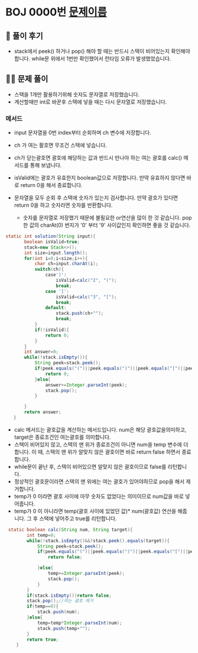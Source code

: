 # BOJ 0000번 [문제이름]()

## 🌈 풀이 후기
* stack에서 peek() 하거나 pop() 해야 할 때는 반드시 스택이 비어있는지 확인해야 합니다.  while문 위에서 1번만 확인했어서 런타임 오류가 발생했었습니다.


## 👩‍🏫 문제 풀이
    
* 스택을 1개만 활용하기위해 숫자도 문자열로 저장했습니다.
* 계산할때만 int로 바꾼후 스택에 넣을 때는 다시 문자열로 저장했습니다.

### 메서드

* input 문자열을 0번 index부터 순회하며 ch 변수에 저장합니다.
* ch 가 여는 활호면 무조건 스택에 넣습니다.
* ch가 닫는괄호면 괄호에 해당하는 값과 반드시 만나야 하는 여는 괄호를 calc() 메서드를 통해 보냅니다.
* isValid에는 괄호가 유효한지 boolean값으로 저장합니다.  만약 유효하지 않다면 바로 return 0을 해서 종료합니다.

* 문자열을 모두 순회 후 스택에 숫자가 있는지 검사합니다.  만약 괄호가 있다면 return 0을 하고 숫자라면 숫자를 반환합니다.
    * 숫자를 문자열로 저장했기 때문에 불필요한 or연산을 많이 한 것 같습니다.  pop 한 값의 charAt(0) 번지가 '0' 부터 '9' 사이값인지 확인하면 좋을 것 같습니다.
 ```java
 static int solution(String input){
        boolean isValid=true;
        stack=new Stack<>();
        int size=input.length();
        for(int i=0;i<size;i++){
            char ch=input.charAt(i);
            switch(ch){
                case')':
                    isValid=calc("2", "(");
                    break;
                case ']':
                    isValid=calc("3", "[");
                    break;
                default:
                    stack.push(ch+"");
                    break;
            }
            if(!isValid){
                return 0;
            }
        }
        int answer=0;
        while(!stack.isEmpty()){
            String peek=stack.peek();
            if(peek.equals("(")||peek.equals(")")||peek.equals("[")||peek.equals("]")){
                return 0;
            }else{
                answer+=Integer.parseInt(peek);
                stack.pop();
            }

        }
        return answer;
    }

```


* calc 메서드는 괄호값을 계산하는 메서드입니다.  num은 해당 괄호값을의미하고, target은 종료조건인 여는괄호를 의미합니다.
* 스택이 비어있지 않고, 스택의 맨 위가 종료조건이 아니면 num을 temp 변수에 더합니다.  이 때, 스택의 맨 위가 알맞지 않은 괄호이면 바로 return false 하면서 종료합니다.
* while문이 끝난 후, 스택이 비어있으면 알맞지 않은 괄호이므로 false를 리턴합니다.
* 정상적인 괄호문이라면 스택의 맨 위에는 여는 괄호가 있어야하므로 pop을 해서 제거합니다.
* temp가 0 이라면 괄호 사이에 아무 숫자도 없었다는 의미이므로 num값을 바로 넣어줍니다.
* temp가 0 이 아니라면 temp(괄호 사이에 있었던 값)* num(괄호값) 연산을 해줍니다.  그 후 스택에 넣어주고 true를 리턴합니다.


```java
 static boolean calc(String num, String target){
        int temp=0;
        while(!stack.isEmpty()&&!stack.peek().equals(target)){
            String peek=stack.peek();
            if(peek.equals("(")||peek.equals(")")||peek.equals("[")||peek.equals("]")){
                return false;

            }else{
                temp+=Integer.parseInt(peek);
                stack.pop();
            }
        }
        if(stack.isEmpty())return false;
        stack.pop();//여는 괄호 제거
        if(temp==0){
            stack.push(num);
        }else{
            temp=temp*Integer.parseInt(num);
            stack.push(temp+"");
        }
        return true;
    }

```